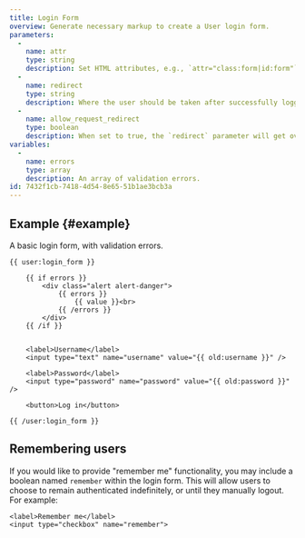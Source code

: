 ```yaml
---
title: Login Form
overview: Generate necessary markup to create a User login form.
parameters:
  -
    name: attr
    type: string
    description: Set HTML attributes, e.g., `attr="class:form|id:form"`
  -
    name: redirect
    type: string
    description: Where the user should be taken after successfully logging in.
  -
    name: allow_request_redirect
    type: boolean
    description: When set to true, the `redirect` parameter will get overridden by a `redirect` query parameter in the URL.
variables:
  -
    name: errors
    type: array
    description: An array of validation errors.
id: 7432f1cb-7418-4d54-8e65-51b1ae3bcb3a
---
```

## Example {#example}

A basic login form, with validation errors.

```
{{ user:login_form }}

    {{ if errors }}
        <div class="alert alert-danger">
            {{ errors }}
                {{ value }}<br>
            {{ /errors }}
        </div>
    {{ /if }}


    <label>Username</label>
    <input type="text" name="username" value="{{ old:username }}" />

    <label>Password</label>
    <input type="password" name="password" value="{{ old:password }}" />

    <button>Log in</button>

{{ /user:login_form }}
```

## Remembering users

If you would like to provide "remember me" functionality, you may include a boolean named `remember` within the login form. This will allow users to choose to remain authenticated indefinitely, or until they manually logout. For example:

```
<label>Remember me</label>
<input type="checkbox" name="remember">
```
